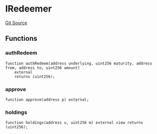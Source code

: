 # IRedeemer
[Git Source](https://github.com/Swivel-Finance/illuminate/blob/7162e4822e4bbebd99b67c43e703ecedf92a2138/src/interfaces/IRedeemer.sol)


## Functions
### authRedeem


```solidity
function authRedeem(address underlying, uint256 maturity, address from, address to, uint256 amount)
    external
    returns (uint256);
```

### approve


```solidity
function approve(address p) external;
```

### holdings


```solidity
function holdings(address u, uint256 m) external view returns (uint256);
```

